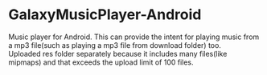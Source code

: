 # GalaxyMusicPlayer-Android
Music player for Android. This can provide the intent for playing music from a mp3 file(such as playing a mp3 file from download folder) too.
<br>Uploaded res folder separately because it includes many files(like mipmaps) and that exceeds the upload limit of 100 files.
